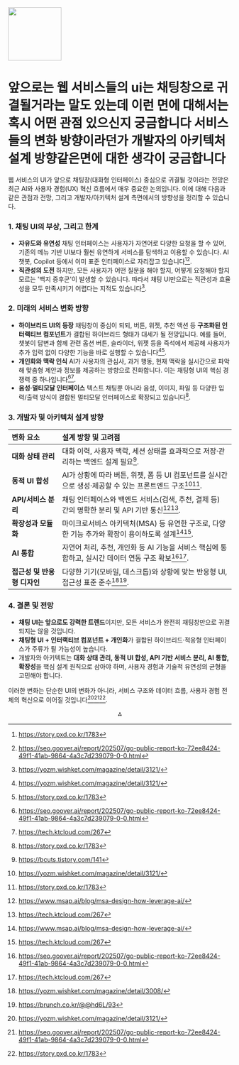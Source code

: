 <img src="https://r2cdn.perplexity.ai/pplx-full-logo-primary-dark%402x.png" class="logo" width="120"/>

# 앞으로는 웹 서비스들의 ui는 채팅창으로 귀결될거라는 말도 있는데 이런 면에 대해서는 혹시 어떤 관점 있으신지 궁금합니다 서비스들의 변화 방향이라던가 개발자의 아키텍처 설계 방향같은면에 대한 생각이 궁금합니다

웹 서비스의 UI가 앞으로 채팅창(대화형 인터페이스) 중심으로 귀결될 것이라는 전망은 최근 AI와 사용자 경험(UX) 혁신 흐름에서 매우 중요한 논의입니다. 이에 대해 다음과 같은 관점과 전망, 그리고 개발자/아키텍처 설계 측면에서의 방향성을 정리할 수 있습니다.

### 1. **채팅 UI의 부상, 그리고 한계**

- **자유도와 유연성**
채팅 인터페이스는 사용자가 자연어로 다양한 요청을 할 수 있어, 기존의 메뉴 기반 UI보다 훨씬 유연하게 서비스를 탐색하고 이용할 수 있습니다. AI 챗봇, Copilot 등에서 이미 표준 인터페이스로 자리잡고 있습니다[^1][^2].
- **직관성의 도전**
하지만, 모든 사용자가 어떤 질문을 해야 할지, 어떻게 요청해야 할지 모르는 '백지 증후군'이 발생할 수 있습니다. 따라서 채팅 UI만으로는 직관성과 효율성을 모두 만족시키기 어렵다는 지적도 있습니다[^3].


### 2. **미래의 서비스 변화 방향**

- **하이브리드 UI의 등장**
채팅창이 중심이 되되, 버튼, 위젯, 추천 액션 등 **구조화된 인터랙티브 컴포넌트**가 결합된 하이브리드 형태가 대세가 될 전망입니다. 예를 들어, 챗봇이 답변과 함께 관련 옵션 버튼, 슬라이더, 위젯 등을 즉석에서 제공해 사용자가 추가 입력 없이 다양한 기능을 바로 실행할 수 있습니다[^3][^1].
- **개인화와 맥락 인식**
AI가 사용자의 관심사, 과거 행동, 현재 맥락을 실시간으로 파악해 맞춤형 제안과 정보를 제공하는 방향으로 진화합니다. 이는 채팅형 UI의 핵심 경쟁력 중 하나입니다[^2][^4].
- **음성·멀티모달 인터페이스**
텍스트 채팅뿐 아니라 음성, 이미지, 파일 등 다양한 입력/출력 방식이 결합된 멀티모달 인터페이스로 확장되고 있습니다[^1].


### 3. **개발자 및 아키텍처 설계 방향**

| 변화 요소 | 설계 방향 및 고려점 |
| :-- | :-- |
| **대화 상태 관리** | 대화 이력, 사용자 맥락, 세션 상태를 효과적으로 저장·관리하는 백엔드 설계 필요[^5]. |
| **동적 UI 합성** | AI가 상황에 따라 버튼, 위젯, 폼 등 UI 컴포넌트를 실시간으로 생성·제공할 수 있는 프론트엔드 구조[^3][^1]. |
| **API/서비스 분리** | 채팅 인터페이스와 백엔드 서비스(검색, 추천, 결제 등) 간의 명확한 분리 및 API 기반 통신[^6][^4]. |
| **확장성과 모듈화** | 마이크로서비스 아키텍처(MSA) 등 유연한 구조로, 다양한 기능 추가와 확장이 용이하도록 설계[^6][^4]. |
| **AI 통합** | 자연어 처리, 추천, 개인화 등 AI 기능을 서비스 핵심에 통합하고, 실시간 데이터 연동 구조 확보[^2][^4]. |
| **접근성 및 반응형 디자인** | 다양한 기기(모바일, 데스크톱)와 상황에 맞는 반응형 UI, 접근성 표준 준수[^7][^8]. |

### 4. **결론 및 전망**

- **채팅 UI는 앞으로도 강력한 트렌드**이지만, 모든 서비스가 완전히 채팅창만으로 귀결되지는 않을 것입니다.
- **채팅형 UI + 인터랙티브 컴포넌트 + 개인화**가 결합된 하이브리드·적응형 인터페이스가 주류가 될 가능성이 높습니다.
- 개발자와 아키텍트는 **대화 상태 관리, 동적 UI 합성, API 기반 서비스 분리, AI 통합, 확장성**을 핵심 설계 원칙으로 삼아야 하며, 사용자 경험과 기술적 유연성의 균형을 고민해야 합니다.

이러한 변화는 단순한 UI의 변화가 아니라, 서비스 구조와 데이터 흐름, 사용자 경험 전체의 혁신으로 이어질 것입니다[^3][^2][^1].

<div style="text-align: center">⁂</div>

[^1]: https://story.pxd.co.kr/1783

[^2]: https://seo.goover.ai/report/202507/go-public-report-ko-72ee8424-49f1-41ab-9864-4a3c7d239079-0-0.html

[^3]: https://yozm.wishket.com/magazine/detail/3121/

[^4]: https://tech.ktcloud.com/267

[^5]: https://bcuts.tistory.com/141

[^6]: https://www.msap.ai/blog/msa-design-how-leverage-ai/

[^7]: https://yozm.wishket.com/magazine/detail/3008/

[^8]: https://brunch.co.kr/@@hd6L/93

[^9]: https://clickup.com/ko/blog/142831/software-engineering-trends

[^10]: https://velog.io/@syub98774/채팅-서비스를-구현하기-전에-채팅-UI를-구현해보자

[^11]: https://sendbird.com/ko/blog/resources-for-modern-chat-app-ui

[^12]: https://sbctech.net/workspace-update/eobdeiteusaelobgegaeseondoenweb-yonggooglechaetingui/

[^13]: https://www.designkits.co.kr/blog/know-how/2025-webdesign-trend

[^14]: https://brunch.co.kr/@dailyuxstory/5

[^15]: https://letspl.me/quest/1427/2025년 UIUX 디자인 트렌드

[^16]: https://brunch.co.kr/@ultra0034/32

[^17]: https://velog.io/@eunsuknoh/wc-project-til-241115

[^18]: https://velog.io/@imyein000/03-ptl06oi5

[^19]: https://www.pxd.co.kr/ko/insights/ai-ui-ux-1

[^20]: https://www.muff.co.kr/news/?bmode=view\&idx=134952446

[^21]: https://brunch.co.kr/@pealpark/13

[^22]: https://ditoday.com/국민-메신저-카카오톡과-라인의-ui·ux-디자인/

[^23]: https://brunch.co.kr/@qnn-na/10

[^24]: https://ditoday.com/kakaotalk-icon-design-changes/

[^25]: https://designcompass.org/2025/01/27/wix-2025-trend/

[^26]: https://velog.io/@wns450/로드맵-회고-및-재작성하기

[^27]: https://insight.infograb.net/blog/2025/02/05/2025-devtrends/

[^28]: https://appmaster.io/ko/blog/2023nyeon-web-gaebal-reideo-sangwi-10dae-teurendeu

[^29]: https://notavoid.tistory.com/72

[^30]: https://www.samsungsds.com/kr/insights/agentic-ai-to-optimize-multi-cloud-environments.html

[^31]: https://junesker.tistory.com/122

[^32]: https://yozm.wishket.com/magazine/detail/2364/

[^33]: https://learn.microsoft.com/ko-kr/azure/architecture/ai-ml/

[^34]: https://brunch.co.kr/@likelion/131

[^35]: https://boottent.com/community/article/20240425103326

[^36]: https://www.f5.com/ko_kr/company/blog/understanding-ai-application-architecture

[^37]: https://dev.mescius.co.kr/bbs/board.php?bo_table=Insight\&wr_id=175\&page=1

[^38]: https://texit.tistory.com/entry/웹-개발자를-위한-최신-트렌드-탐구

[^39]: https://velog.io/@0like/AI-서비스-개발-과정

[^40]: https://sprint.codeit.kr/blog/2025-프론트엔드-개발자-취업-로드맵

